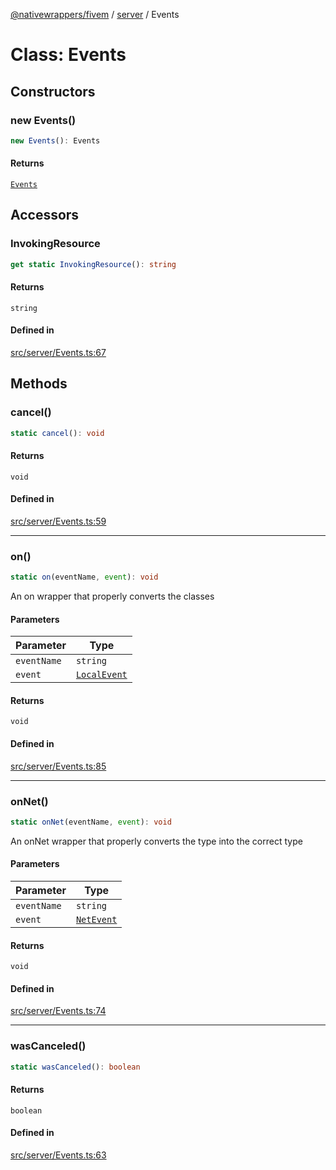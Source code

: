 [@nativewrappers/fivem](../../README.md) / [server](../README.md) / Events

# Class: Events

## Constructors

### new Events()

```ts
new Events(): Events
```

#### Returns

[`Events`](Events.md)

## Accessors

### InvokingResource

```ts
get static InvokingResource(): string
```

#### Returns

`string`

#### Defined in

[src/server/Events.ts:67](https://github.com/nativewrappers/fivem/blob/6b247f1270087bcd3ee455389e3e7f1c86c9b619/src/server/Events.ts#L67)

## Methods

### cancel()

```ts
static cancel(): void
```

#### Returns

`void`

#### Defined in

[src/server/Events.ts:59](https://github.com/nativewrappers/fivem/blob/6b247f1270087bcd3ee455389e3e7f1c86c9b619/src/server/Events.ts#L59)

***

### on()

```ts
static on(eventName, event): void
```

An on wrapper that properly converts the classes

#### Parameters

| Parameter | Type |
| ------ | ------ |
| `eventName` | `string` |
| `event` | [`LocalEvent`](../type-aliases/LocalEvent.md) |

#### Returns

`void`

#### Defined in

[src/server/Events.ts:85](https://github.com/nativewrappers/fivem/blob/6b247f1270087bcd3ee455389e3e7f1c86c9b619/src/server/Events.ts#L85)

***

### onNet()

```ts
static onNet(eventName, event): void
```

An onNet wrapper that properly converts the type into the correct type

#### Parameters

| Parameter | Type |
| ------ | ------ |
| `eventName` | `string` |
| `event` | [`NetEvent`](../type-aliases/NetEvent.md) |

#### Returns

`void`

#### Defined in

[src/server/Events.ts:74](https://github.com/nativewrappers/fivem/blob/6b247f1270087bcd3ee455389e3e7f1c86c9b619/src/server/Events.ts#L74)

***

### wasCanceled()

```ts
static wasCanceled(): boolean
```

#### Returns

`boolean`

#### Defined in

[src/server/Events.ts:63](https://github.com/nativewrappers/fivem/blob/6b247f1270087bcd3ee455389e3e7f1c86c9b619/src/server/Events.ts#L63)
